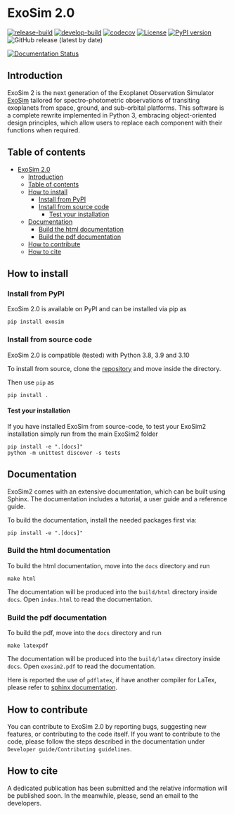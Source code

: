 # ExoSim 2.0
[![release-build](https://github.com/arielmission-space/ExoSim2-public/workflows/release-build/badge.svg)](https://github.com/arielmission-space/ExoSim2.0/actions/workflows/build.yml)
[![develop-build](https://github.com/arielmission-space/ExoSim2-public/workflows/develop-build/badge.svg)](https://github.com/arielmission-space/ExoSim2.0/actions/workflows/ci_linux.yml)
[![codecov](https://codecov.io/gh/arielmission-space/ExoSim2-public/graph/badge.svg?token=8LDBCU43CK)](https://codecov.io/gh/arielmission-space/ExoSim2-public)
[![License](https://img.shields.io/badge/License-BSD%203--Clause-blue.svg)](https://opensource.org/licenses/BSD-3-Clause)
[![PyPI version](https://badge.fury.io/py/exosim.svg)](https://badge.fury.io/py/exosim)
![GitHub release (latest by date)](https://img.shields.io/github/v/release/arielmission-space/ExoSim2-public?color=gree&label=GitHub%20release)
<!-- [![Downloads](https://pepy.tech/badge/exosim)](https://pepy.tech/project/exosim) -->
[![Documentation Status](https://readthedocs.org/projects/exosim2-public/badge/?version=latest)](https://exosim2-public.readthedocs.io/en/latest/?badge=latest)

## Introduction <a name="introduction"></a>

ExoSim 2 is the next generation of the Exoplanet Observation Simulator [ExoSim](https://github.com/ExoSim/ExoSimPublic) tailored for spectro-photometric observations of transiting exoplanets from space, ground, and sub-orbital platforms. This software is a complete rewrite implemented in Python 3, embracing object-oriented design principles, which allow users to replace each component with their functions when required.


## Table of contents

- [ExoSim 2.0](#exosim-20)
  - [Introduction ](#introduction-)
  - [Table of contents](#table-of-contents)
  - [How to install ](#how-to-install-)
    - [Install from PyPI ](#install-from-pypi-)
    - [Install from source code ](#install-from-source-code-)
      - [Test your installation ](#test-your-installation-)
  - [Documentation ](#documentation-)
    - [Build the html documentation ](#build-the-html-documentation-)
    - [Build the pdf documentation  ](#build-the-pdf-documentation--)
  - [How to contribute ](#how-to-contribute-)
  - [How to cite](#how-to-cite)

## How to install <a name="how-to-install"></a>

### Install from PyPI <a name="install-from-source-code"></a>

ExoSim 2.0 is available on PyPI and can be installed via pip as 

    pip install exosim


### Install from source code <a name="install-from-source-code"></a>

ExoSim 2.0 is compatible (tested) with Python 3.8, 3.9 and 3.10

To install from source, clone the [repository](https://github.com/arielmission-space/ExoSim2-public/) and move inside the directory.

Then use `pip` as

    pip install .

#### Test your installation <a name="test-your-installation"></a>


If you have installed ExoSim from source-code, to test your ExoSim2 installation simply run from the main ExoSim2 folder

    pip install -e ".[docs]"
    python -m unittest discover -s tests

## Documentation <a name="documentation"></a>

ExoSim2 comes with an extensive documentation, which can be built using Sphinx.
The documentation includes a tutorial, a user guide and a reference guide.

To build the documentation, install the needed packages first via:

    pip install -e ".[docs]"


### Build the html documentation <a name="build-the-html-documentation"></a>

To build the html documentation, move into the `docs` directory and run

    make html

The documentation will be produced into the `build/html` directory inside `docs`.
Open `index.html` to read the documentation.

### Build the pdf documentation  <a name="build-the-pdf-documentation"></a>

To build the pdf, move into the `docs` directory and run

    make latexpdf

The documentation will be produced into the `build/latex` directory inside `docs`.
Open `exosim2.pdf` to read the documentation.

Here is reported the use of `pdflatex`, if have another compiler for LaTex, please refer to [sphinx documentation](https://www.sphinx-doc.org/en/master/usage/configuration.html#latex-options).

## How to contribute <a name="how-to-contribute"></a>

You can contribute to ExoSim 2.0 by reporting bugs, suggesting new features, or contributing to the code itself. If you want to contribute to the code, please follow the steps described in the documentation under `Developer guide/Contributing guidelines`.

## How to cite
A dedicated publication has been submitted and the relative information will be published soon. In the meanwhile, please, send an email to the developers.  
